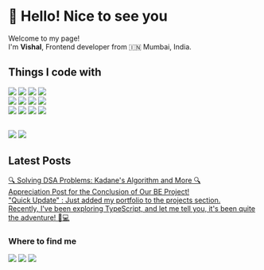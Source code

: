 <h1>👋 Hello! Nice to see you</h1>
<p>Welcome to my page!<br>
I'm <b>Vishal</b>, Frontend developer from 🇮🇳 Mumbai, India.</p>
<h2>Things I code with</h3>
<span>
<img src='https://img.shields.io/badge/next%20js-000000?style=for-the-badge&logo=nextdotjs&logoColor=white' />
<img src='https://img.shields.io/badge/React-20232A?style=for-the-badge&logo=react&logoColor=61DAFB'/>
<img src='https://img.shields.io/badge/Express%20js-000000?style=for-the-badge&logo=express&logoColor=white' />
<img src='https://img.shields.io/badge/Node%20js-339933?style=for-the-badge&logo=nodedotjs&logoColor=white' /><br>
<img src='https://img.shields.io/badge/Redux-593D88?style=for-the-badge&logo=redux&logoColor=white' />
<img src='https://img.shields.io/badge/Vite-B73BFE?style=for-the-badge&logo=vite&logoColor=FFD62E' />
<img src='https://img.shields.io/badge/JavaScript-323330?style=for-the-badge&logo=javascript&logoColor=F7DF1E' />
<img src='https://img.shields.io/badge/HTML5-E34F26?style=for-the-badge&logo=html5&logoColor=white' /><br>
<img src='https://img.shields.io/badge/CSS3-1572B6?style=for-the-badge&logo=css3&logoColor=white' />
<img src='https://img.shields.io/badge/Python-FFD43B?style=for-the-badge&logo=python&logoColor=blue' />
<img src='https://img.shields.io/badge/TypeScript-007ACC?style=for-the-badge&logo=typescript&logoColor=white' />
<img src='https://img.shields.io/badge/MongoDB-4EA94B?style=for-the-badge&logo=mongodb&logoColor=white' />
</span>
<h2></h2>
<span>
  <img src='https://github-profile-summary-cards.vercel.app/api/cards/profile-details?username=Vishu663' />
  <img src='https://github-readme-stats.vercel.app/api/top-langs/?username=Vishu663&langs_count=3' />
</span>
<h2>Latest Posts</h2>
<a href='https://www.linkedin.com/posts/vishal-sanap-83537119b_coding-javascript-dsa-activity-7209817583267549185-okWh?utm_source=share&utm_medium=member_desktop'>🔍 Solving DSA Problems: Kadane's Algorithm and More 🔍</a><br>
<a href='https://www.linkedin.com/posts/vishal-sanap-83537119b_appreciation-post-for-the-conclusion-activity-7195316189001068544-7tw3?utm_source=share&utm_medium=member_desktop'>Appreciation Post for the Conclusion of Our BE Project!</a><br>
<a href='https://www.linkedin.com/posts/vishal-sanap-83537119b_vishals-portfolio-activity-7194750699971239936-mORN?utm_source=share&utm_medium=member_desktop'>"Quick Update" : Just added my portfolio to the projects section.</a><br>
<a href='https://www.linkedin.com/posts/vishal-sanap-83537119b_typescript-programming-techjourney-activity-7193927783599771649-sUnR?utm_source=share&utm_medium=member_desktop'>Recently, I've been exploring TypeScript, and let me tell you, it's been quite the adventure! 🚀💻</a>
<h3>Where to find me</h3>
<span>
<a href='https://github.com/Vishu663'><img src='https://img.shields.io/badge/GitHub-100000?style=for-the-badge&logo=github&logoColor=white' /></a>
<a href='https://www.linkedin.com/in/vishal-sanap-83537119b/' ><img src='https://img.shields.io/badge/LinkedIn-0077B5?style=for-the-badge&logo=linkedin&logoColor=white' /></a>
<a href='https://vish-portfolio2.netlify.app/' ><img src='https://img.shields.io/badge/Portfolio-255E63?style=for-the-badge&logo=About.me&logoColor=white' /></a>
</span>

<!---
Vishu663/Vishu663 is a ✨ special ✨ repository because its `README.md` (this file) appears on your GitHub profile.
You can click the Preview link to take a look at your changes.
--->
